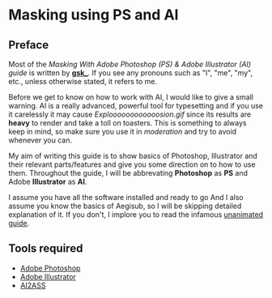 # Masking using PS and AI

## Preface

<div class="info box"><p>

Most of the *Masking With Adobe Photoshop (PS) & Adobe Illustrator (AI) guide*
is written by **[gsk\_][]**.
If you see any pronouns such as "I", "me", "my", etc.,
unless otherwise stated,
it refers to me.

</p></div>

Before we get to know on how to work with AI,
I would like to give a small warning.
AI is a really advanced, powerful tool for typesetting
and if you use it carelessly
it may cause _Exploooooooooooosion.gif_
since its results are **heavy** to render
and take a toll on toasters.
This is something to always keep in mind,
so make sure you use it in _moderation_
and try to avoid whenever you can.

My aim of writing this guide
is to show basics of Photoshop, Illustrator and their relevant parts/features
and give you some direction on to how to use them.
Throughout the guide, I will be abbrevating
**Photoshop** as **PS** and Adobe **Illustrator** as **AI**.

I assume you have all the software installed and ready to go
And I also assume you know the basics of Aegisub,
so I will be skipping detailed explanation of it.
If you don't, I implore you to read the infamous [unanimated guide][].

## Tools required

- [Adobe Photoshop][]
- [Adobe Illustrator][]
- [AI2ASS][]

[gsk\_]: https://github.com/gsk143
[adobe photoshop]: https://www.photoshop.com/en
[adobe illustrator]: https://www.adobe.com/in/products/illustrator.html
[ai2ass]: https://github.com/TypesettingTools/AI2ASS
[unanimated guide]: https://unanimated.github.io/ts/index.htm
